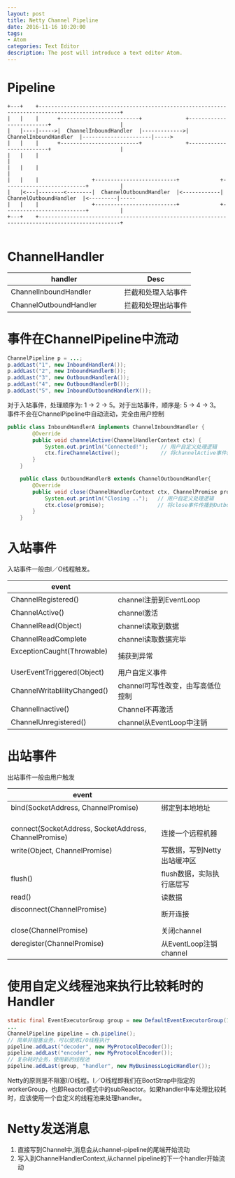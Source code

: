 ```yaml
---
layout: post
title: Netty Channel Pipeline
date: 2016-11-16 10:20:00
tags:
- Atom
categories: Text Editor
description: The post will introduce a text editor Atom.
---
```





# Pipeline

```text
+---+    +------------------------------------------------------------------------------------------------+
|   |    |      +-------------------------+              +-------------------------+                      |
|   |----|----->|  ChannelInboundHandler  |------------->|  ChannelInboundHandler  |----------------------|----->
|   |    |      +-------------------------+              +-------------------------+                      |
|   |    |                                                                                                |
|   |    |                                                                                                |
|   |    |                 +--------------------------+             +--------------------------+          |
|   |<---|--------<--------|  ChannelOutboundHandler  |<------------|  ChannelOutboundHandler  |<---------|-----
|   |    |                 +--------------------------+             +--------------------------+          |
+---+    +------------------------------------------------------------------------------------------------+


```




# ChannelHandler

|          handler                    |                      Desc                    |
| ----------------------------------- | -------------------------------------------- |
| ChannelInboundHandler               | 拦截和处理入站事件                              |
| ChannelOutboundHandler              | 拦截和处理出站事件                              |


# 事件在ChannelPipeline中流动
```java
ChannelPipeline p = ...;
p.addLast("1", new InboundHandlerA());
p.addLast("2", new InboundHandlerB());
p.addLast("3", new OutboundHandlerA());
p.addLast("4", new OutboundHandlerB());
p.addLast("5", new InboundOutboundHandlerX());
```
对于入站事件，处理顺序为: 1 -> 2 -> 5。对于出站事件，顺序是: 5 -> 4 -> 3。    
事件不会在ChannelPipeline中自动流动，完全由用户控制
```java
public class InboundHandlerA implements ChannelInboundHandler {
        @Override
        public void channelActive(ChannelHandlerContext ctx) {
            System.out.println("Connected!");    // 用户自定义处理逻辑
            ctx.fireChannelActive();             // 将channelActive事件传播到InboundHandlerB
        }
    }

    public class OutboundHandlerB extends ChannelOutboundHandler{
        @Override
        public void close(ChannelHandlerContext ctx, ChannelPromise promise) {
            System.out.println("Closing ..");   // 用户自定义处理逻辑
            ctx.close(promise);                 // 将close事件传播到OutboundHandlerA
        }
    }
```


# 入站事件

入站事件一般由I／O线程触发。

|             event             |                                           |
| ----------------------------- | ----------------------------------------- |
| ChannelRegistered()           | channel注册到EventLoop                     |
| ChannelActive()               | channel激活                                |
| ChannelRead(Object)           | channel读取到数据                           |
| ChannelReadComplete           | channel读取数据完毕                         |
| ExceptionCaught(Throwable)    | 捕获到异常                                  |
| UserEventTriggered(Object)    | 用户自定义事件                               |
| ChannelWritablilityChanged()  | channel可写性改变，由写高低位控制              |
| ChannelInactive()             | Channel不再激活                             |
| ChannelUnregistered()         | channel从EventLoop中注销                    |


# 出站事件

出站事件一般由用户触发

|                          event                          |                                           |
| ------------------------------------------------------- | ----------------------------------------- |
| bind(SocketAddress, ChannelPromise)                     | 绑定到本地地址                              |
| connect(SocketAddress, SocketAddress, ChannelPromise)   | 连接一个远程机器                             |
| write(Object, ChannelPromise)                           | 写数据，写到Netty出站缓冲区                   |
| flush()                                                 | flush数据，实际执行底层写                     |
| read()                                                  | 读数据                                      |
| disconnect(ChannelPromise)                              | 断开连接                                     |
| close(ChannelPromise)                                   | 关闭channel                                 |
| deregister(ChannelPromise)                              | 从EventLoop注销channel                      |
 
# 使用自定义线程池来执行比较耗时的Handler
```java
static final EventExecutorGroup group = new DefaultEventExecutorGroup(16);
...
ChannelPipeline pipeline = ch.pipeline();
// 简单非阻塞业务，可以使用I/O线程执行
pipeline.addLast("decoder", new MyProtocolDecoder());
pipeline.addLast("encoder", new MyProtocolEncoder());
// 复杂耗时业务，使用新的线程池
pipeline.addLast(group, "handler", new MyBusinessLogicHandler());
```
Netty的原则是不阻塞I/O线程。I／O线程即我们在BootStrap中指定的workerGroup，也即Reactor模式中的subReactor。如果handler中车处理比较耗时，应该使用一个自定义的线程池来处理handler。

# Netty发送消息

1. 直接写到Channel中,消息会从channel-pipeline的尾端开始流动          
2. 写入到ChannelHandlerContext,从channel pipeline的下一个handler开始流动

